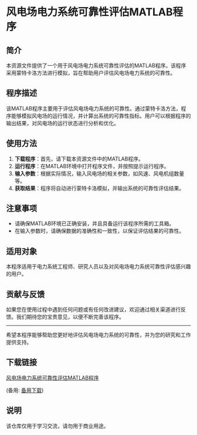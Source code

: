 # 风电场电力系统可靠性评估MATLAB程序

## 简介

本资源文件提供了一个用于风电场电力系统可靠性评估的MATLAB程序。该程序采用蒙特卡洛方法进行模拟，旨在帮助用户评估风电场电力系统的可靠性。

## 程序描述

该MATLAB程序主要用于评估风电场电力系统的可靠性。通过蒙特卡洛方法，程序能够模拟风电场的运行情况，并计算出系统的可靠性指标。用户可以根据程序的输出结果，对风电场的运行状态进行分析和优化。

## 使用方法

1. **下载程序**：首先，请下载本资源文件中的MATLAB程序。
2. **运行程序**：在MATLAB环境中打开程序文件，并按照提示运行程序。
3. **输入参数**：根据实际情况，输入风电场的相关参数，如风速、风电机组数量等。
4. **获取结果**：程序将自动进行蒙特卡洛模拟，并输出系统的可靠性评估结果。

## 注意事项

- 请确保MATLAB环境已正确安装，并且具备运行该程序所需的工具箱。
- 在输入参数时，请确保数据的准确性和一致性，以保证评估结果的可靠性。

## 适用对象

本程序适用于电力系统工程师、研究人员以及对风电场电力系统可靠性评估感兴趣的用户。

## 贡献与反馈

如果您在使用过程中遇到任何问题或有任何改进建议，欢迎通过相关渠道进行反馈。我们期待您的宝贵意见，以便不断完善该程序。

---

希望本程序能够帮助您更好地评估风电场电力系统的可靠性，并为您的研究和工作提供支持。

## 下载链接
[风电场电力系统可靠性评估MATLAB程序](https://pan.quark.cn/s/44c90cb2c3dd) 

(备用: [备用下载](https://pan.baidu.com/s/109PYJ2XKPu3V4iDT8zK0Vw?pwd=1234))

## 说明

该仓库仅用于学习交流，请勿用于商业用途。
